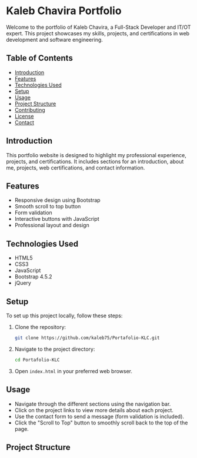 # Kaleb Chavira Portfolio

Welcome to the portfolio of Kaleb Chavira, a Full-Stack Developer and IT/OT expert. This project showcases my skills, projects, and certifications in web development and software engineering.

## Table of Contents

- [Introduction](#introduction)
- [Features](#features)
- [Technologies Used](#technologies-used)
- [Setup](#setup)
- [Usage](#usage)
- [Project Structure](#project-structure)
- [Contributing](#contributing)
- [License](#license)
- [Contact](#contact)

## Introduction

This portfolio website is designed to highlight my professional experience, projects, and certifications. It includes sections for an introduction, about me, projects, web certifications, and contact information.

## Features

- Responsive design using Bootstrap
- Smooth scroll to top button
- Form validation
- Interactive buttons with JavaScript
- Professional layout and design

## Technologies Used

- HTML5
- CSS3
- JavaScript
- Bootstrap 4.5.2
- jQuery

## Setup

To set up this project locally, follow these steps:

1. Clone the repository:
    ```bash
    git clone https://github.com/kaleb75/Portafolio-KLC.git
    ```

2. Navigate to the project directory:
    ```bash
    cd Portafolio-KLC
    ```

3. Open `index.html` in your preferred web browser.

## Usage

- Navigate through the different sections using the navigation bar.
- Click on the project links to view more details about each project.
- Use the contact form to send a message (form validation is included).
- Click the "Scroll to Top" button to smoothly scroll back to the top of the page.

## Project Structure

